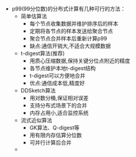 - p99(99分位数)的分布式计算有几种可行的方法：
	- 简单估算法
		- 每个节点收集数据并维护排序后的样本
		- 定期将各节点的样本发送给聚合节点
		- 聚合节点合并样本后重新计算p99
		- 缺点:通信开销大,不适合大规模数据
	- t-digest算法(推荐)
		- 用质心压缩数据,保持关键分位点附近的精度
		- 各节点维护本地t-digest结构
		- t-digest可以方便地合并
		- 优点:通信成本低,精度好
	- DDSketch算法
		- 用对数分桶,保证相对误差
		- 支持分布式场景下的合并
		- 内存占用小,适合监控系统
	- 流式近似算法
		- GK算法、Q-digest等
		- 用有限内存估算分位数
		- 可并行计算后合并
	-